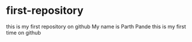 # first-repository
this is my first repository on github
My name is Parth Pande
this is my first time on github
